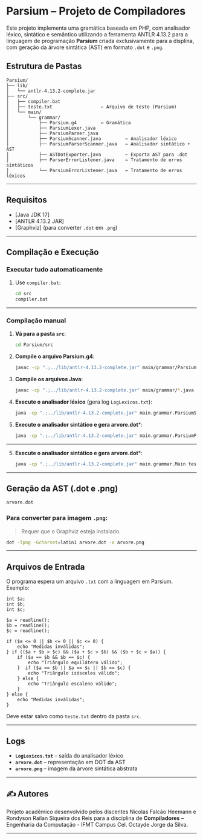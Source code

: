
# Parsium – Projeto de Compiladores

Este projeto implementa uma gramática baseada em PHP, com analisador léxico, sintático e semântico utilizando a ferramenta ANTLR 4.13.2 para a linguagem de programação **Parsium** criada exclusivamente para a displina, com geração da árvore sintática (AST) em formato `.dot` e `.png`. 

## Estrutura de Pastas

```
Parsium/
├── lib/
│   └── antlr-4.13.2-complete.jar
├── src/
│   ├── compiler.bat
│   ├── teste.txt                  ← Arquivo de teste (Parsium)
│   └── main/
│       └── grammar/
│           ├── Parsium.g4         ← Gramática 
│           ├── ParsiumLexer.java
│           ├── ParsiumParser.java
│           ├── ParsiumScanner.java         ← Analisador léxico
│           ├── ParsiumParserScanner.java   ← Analisador sintático + AST
│           ├── ASTDotExporter.java         ← Exporta AST para .dot
│           ├── ParserErrorListener.java    ← Tratamento de erros sintáticos
│           └── ParsiumErrorListener.java   ← Tratamento de erros léxicos
```


---

## Requisitos

- [Java JDK 17]
- [ANTLR 4.13.2 JAR]
- [Graphviz] (para converter `.dot` em `.png`)

---

## Compilação e Execução

### Executar tudo automaticamente

1. Use `compiler.bat`:
   ```bat
   cd src
   compiler.bat
   ```
---

### Compilação manual

1. **Vá para a pasta `src`**:
   ```bash
   cd Parsium/src
   ```
2. **Compile o arquivo Parsium.g4**:
   ```bash
   javac -cp ".;../lib/antlr-4.13.2-complete.jar" main/grammar/Parsium.g4
   ```
3. **Compile os arquivos Java**:
   ```bash
   javac -cp ".;../lib/antlr-4.13.2-complete.jar" main/grammar/*.java
   ```

4. **Execute o analisador léxico** (gera log `LogLexicos.txt`):
   ```bash
   java -cp ".;../lib/antlr-4.13.2-complete.jar" main.grammar.ParsiumScanner teste.txt
   ```

5. **Execute o analisador sintático e gera arvore.dot***:
   ```bash
   java -cp ".;../lib/antlr-4.13.2-complete.jar" main.grammar.ParsiumParserScanner teste.txt
   ```

---
5. **Execute o analisador sintático e gera arvore.dot***:
   ```bash
   java -cp ".;../lib/antlr-4.13.2-complete.jar" main.grammar.Main teste.txt
   ```

---

## Geração da AST (.dot e .png)

```bash
arvore.dot
```

### Para converter para imagem `.png`:

> Requer que o Graphviz esteja instalado.

```bash
dot -Tpng -Gcharset=latin1 arvore.dot -o arvore.png
```

---

## Arquivos de Entrada

O programa espera um arquivo `.txt` com a linguagem em Parsium. Exemplo:

```parsium
int $a;
int $b;
int $c;

$a = readline();
$b = readline();
$c = readline();

if ($a <= 0 || $b <= 0 || $c <= 0) {
    echo "Medidas inválidas";
} if (($a + $b > $c) && ($a + $c > $b) && ($b + $c > $a)) {
    if ($a == $b && $b == $c) {
        echo "Triângulo equilátero válido";
    }  if ($a == $b || $a == $c || $b == $c) {
        echo "Triângulo isósceles válido";
    } else {
        echo "Triângulo escaleno válido";
    }
} else {
    echo "Medidas inválidas";
}
```

Deve estar salvo como `teste.txt` dentro da pasta `src`.

---

## Logs

- **`LogLexicos.txt`** – saída do analisador léxico
- **`arvore.dot`** – representação em DOT da AST
- **`arvore.png`** – imagem da árvore sintática abstrata

---

## ✍️ Autores

Projeto acadêmico desenvolvido pelos discentes Nicolas Falcão Heemann e Rondyson Railan Siqueira dos Reis para a disciplina de **Compiladores** – Engenharia da Computação - IFMT Campus Cel. Octayde Jorge da Silva.

---

